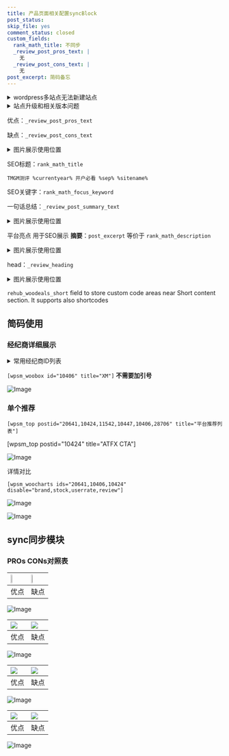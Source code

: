 ```yaml
---
title: 产品页面相关配置syncBlock
post_status: 
skip_file: yes
comment_status: closed
custom_fields:
  rank_math_title: 不同步
  _review_post_pros_text: |
    无
  _review_post_cons_text: |
    无
post_excerpt: 简码备忘
---
```

<details><summary>wordpress多站点无法新建站点</summary>

<li>和报错需要清理cookies一样的原因</li>
<li>wp-config.php里面<code>define( 'SUBDOMAIN_INSTALL', false );//子域名安装</code></li>
<li>新建子站点是用<code>define( 'SUBDOMAIN_INSTALL', true);//子域名安装</code> 完成以后，改成<code>false</code></li>
</details>

<details><summary>站点升级和相关版本问题</summary>

<p>wordpress：5.9.9
woocommerce：7.5.1
出现问题的地方：主题选项里面>><strong>Product layout >>compact style</strong></p>
<p>如何出现没有用过的字段 导致无法保存。先导出配置 然后进行修改，后面再次恢复即可。</p>
<p>出现部分字段无法显示时，需要返回默认布局后，对产品进行保存就好了。</p>
<p></p>
</details>

优点：`_review_post_pros_text`

缺点：`_review_post_cons_text`

<details><summary>图片展示使用位置</summary>

<img src="https://prod-files-secure.s3.us-west-2.amazonaws.com/39ed1227-6d7d-4570-be36-9ccd4a2c4241/f51d3d83-55d4-4bdf-9604-f37ec77ab556/Untitled.png?X-Amz-Algorithm=AWS4-HMAC-SHA256&X-Amz-Content-Sha256=UNSIGNED-PAYLOAD&X-Amz-Credential=ASIAZI2LB466XOM7H6CC%2F20250629%2Fus-west-2%2Fs3%2Faws4_request&X-Amz-Date=20250629T165519Z&X-Amz-Expires=3600&X-Amz-Security-Token=IQoJb3JpZ2luX2VjELH%2F%2F%2F%2F%2F%2F%2F%2F%2F%2FwEaCXVzLXdlc3QtMiJFMEMCH3uQfchwzmO%2FcwefqvAKeCvDRHPJAhYVhbPhSqt7ZBcCIEZAL41tOJIa7sS30AJQEWUTo29k045H%2ByJqRbpI4bjlKogECKr%2F%2F%2F%2F%2F%2F%2F%2F%2F%2FwEQABoMNjM3NDIzMTgzODA1IgzxRQmWGf2OvypL9doq3AOE%2BOP3DFZhNx4m7hzN5ALgoq22frU0prhlsaSlhM4k8mc647RKdEzx%2Br%2Bolp2LFJVQkYbd4SyV5SWxrXJYfd5zbvPTZ6CrrJTsw61%2FBggJN62Yp6RXvsewJFq0XdFWxupUAqZqpQlRw%2BIB84xZPiYjURI8lVy7PbLMH1D6eQePYKfDl8v%2FNdVGYS%2BOT%2Fs786wnDvBfjYRpWxcPi9D58lqg12tYVBO1sx6C9wI4AodMI6%2BDlNKo7ChqS3X8Jci1YWDJBQADheO66%2BHbsg6KKKnwDfili%2BMBPsza0qIURLyY4007%2FandhXEY8ik79C3c2EZL4pBvavLCt8EPpohauUPw80vrpYZ44ZozJ0Q%2BcjjvaBv4dxKB5mzstDQWDCA924y2qTQb0bNWikJqWQbG4pW0iB3QFcqbIeLA17jtuHNG%2Fc0cJTN3WfBLN2iq%2FFe1dZCiv36FPJRbhbnzXSVcOv1HEUYS%2FaPYYWyrSCxUAG7tYr6Oist7sT31SqaJYrIdYog0xsFrHNhHYAXlPeIRiupnUw5EiLBWHDBmJ83mmX%2B7cjBgmM9qKqgt%2FrCRZ%2FRcqyPRhsZM1%2F2vjx0UG1y6AjujJXYcd%2Bj1g3r0zY7QPh85%2Fz5SJ9hLXVhbEUre%2BTD73IXDBjqnAbd4wQhqJc9rVLd5prn9vnjHYoQIPtWOQCGfK6nbsGnnC6OvU9KtRYCnIs7fJ7m9BWDMr2B%2FsIFuYm1oOf764HQQRp4KEI8FjJUeaZMtbKZZ%2B2qd13zZSOr%2FBpJrB4BFgdMHbKEv7YOUJ3ZtZr6jfIUJmiBfEeJ43XLaIbnlALk9LKVt%2F37aQV6gI%2BFNWb8i9%2Bkmj4fpNTXmkLIhXF%2Bv%2FSRiN04PBL5q&X-Amz-Signature=365efb0f58a8917d7a29eb6087236dd8cb34ef491c4ccec881c70179e9ea60b8&X-Amz-SignedHeaders=host&x-amz-checksum-mode=ENABLED&x-id=GetObject" alt="Image">
</details>

SEO标题：`rank_math_title`

`TMGM测评 %currentyear% 开户必看 %sep% %sitename%`

SEO关键字：`rank_math_focus_keyword`

一句话总结：`_review_post_summary_text`

<details><summary>图片展示使用位置</summary>

<img src="https://prod-files-secure.s3.us-west-2.amazonaws.com/39ed1227-6d7d-4570-be36-9ccd4a2c4241/4b96a922-296c-4f4e-8630-d1c870cbce01/Untitled.png?X-Amz-Algorithm=AWS4-HMAC-SHA256&X-Amz-Content-Sha256=UNSIGNED-PAYLOAD&X-Amz-Credential=ASIAZI2LB4665Z33INKL%2F20250629%2Fus-west-2%2Fs3%2Faws4_request&X-Amz-Date=20250629T165519Z&X-Amz-Expires=3600&X-Amz-Security-Token=IQoJb3JpZ2luX2VjELH%2F%2F%2F%2F%2F%2F%2F%2F%2F%2FwEaCXVzLXdlc3QtMiJHMEUCIQC%2BmZaL0PXJGTsmfYyELW76rBL0Vy%2Fo8flqTt7OyDtfNAIgKDyhieb6h5C9feFijaJD4nUWINyXYMxJAnqRD9alPkgqiAQIqv%2F%2F%2F%2F%2F%2F%2F%2F%2F%2FARAAGgw2Mzc0MjMxODM4MDUiDNgGM%2Fsum9djba8vzCrcA0ADjGWrW9HGFdDWguhvKzy8Np3%2BSip4UKz8i9E3MTGRHDwb6d00ZORthgGoDZEY2B1aPfn6FC0dqSu%2FDmfO19KtMBtSnKZNidMNJudr5qT%2BaIHR%2BHdBLydE8WH2w4vOYLlrgCiN0uCiLQb9bBsmU1klxJjLzHFSVtChAXRKnOFQX%2F%2BHm5Y%2F%2BZcGwYs9eLcD5x696h9hsmsBQVCYGuaTxbNv8cpQAfN4Dg6fhpymQzlrp4sfONbTVnNPGdTLYYeM%2FHbmb3chLDWzn7rflZcWb0uN7kP7CNAGQEOdGtSu0hTg51W3k3bR5wRseSZvio%2FmadInZyqGwvXFq9pmbx%2F8NO7byGWB912cq4CgdbsfxqKN%2BBSzLwdu0KNzt1aX8AyrzSbGzf3qsky28awiJp2j9ryZyFmZ9fns%2FUmRbUSwbIxlSFJTKacykqSOuMrlMIpHx7QF9bp8qIJDP4T7LGSPJnwa3MgRyij%2FmbhdwQW3u%2BEfY9TFfDIf07ZC%2Fdh1SqOrDqP5pKM351%2F478ZjNvs6wkrEO2YAwk333iJPG5jCt6LC%2Fs8u1fRos50wPOlQrxA5Xw4JxqTVbYikvqcsATFnjFxx9l1alXDTHqolxmk66%2F5%2FO3B4Zg4u1KCBN%2FNqMLrchcMGOqUBdvOOhnsjDp%2F79SOrQx2vSHCd0UOwDzB82051oUKHY0kIiT%2FDcaItiSUeBdWVJk62YSJiffWcjw9xeWVWmO8%2FOo3gIGzwVCk8oGvzNw%2BDvFyLqNgL0rgsbocWBfPMgR6UDAMM%2FPxz7LsKnrWZtBcc6Mggs2JmDoHonByJ%2F9wKNtC%2BAwtIIvI1cTfLYNdHxHoTunfbcL7o%2FrTAwZE2djTw0fy0tvdu&X-Amz-Signature=c6b5b80189b8bb5bc97ab52d8efbd9ff8e9f6034c598c6434ae05563f182f983&X-Amz-SignedHeaders=host&x-amz-checksum-mode=ENABLED&x-id=GetObject" alt="Image">
</details>

平台亮点 用于SEO展示 **摘要**：`post_excerpt`  等价于 `rank_math_description`

<details><summary>图片展示使用位置</summary>

<img src="https://prod-files-secure.s3.us-west-2.amazonaws.com/39ed1227-6d7d-4570-be36-9ccd4a2c4241/1ee11f63-b60a-4dfe-a7a7-d58ff23b5d88/Untitled.png?X-Amz-Algorithm=AWS4-HMAC-SHA256&X-Amz-Content-Sha256=UNSIGNED-PAYLOAD&X-Amz-Credential=ASIAZI2LB466S45SHLNJ%2F20250629%2Fus-west-2%2Fs3%2Faws4_request&X-Amz-Date=20250629T165519Z&X-Amz-Expires=3600&X-Amz-Security-Token=IQoJb3JpZ2luX2VjELH%2F%2F%2F%2F%2F%2F%2F%2F%2F%2FwEaCXVzLXdlc3QtMiJHMEUCIQDTAdQd6KLMlh3OKqaShqh3ngKwo%2BGfuAb2nYifCoVCSgIgERcRa5zHWnSeX4o%2BJm%2FiWXwRIIUgmnZ7Qwz6ao8nZ7EqiAQIqv%2F%2F%2F%2F%2F%2F%2F%2F%2F%2FARAAGgw2Mzc0MjMxODM4MDUiDGJtVWQt8S%2F6A6h7%2BSrcA%2FHvpt%2BgT4aEpijGVnJpKx6yZ0xL4xa3aMksz0pIYM0va4hNoDRaMO%2Foj1FbqFsfKjEs0KmNupOjYJVSP%2BkTbPWz%2BNQQV9KBavmPkFGQZWr%2BTNNphxiAJHTq%2BiGsaFgTOgPHG5Km0edUWDfrSjt3YqWSlHxPoVjDtd%2BKIEpK1iw29DCOHt%2BSbhffyHTnLZfcEtA6aEyMeflCFa1yHLQCe%2BIV1kVSgLO7bjQeCtMceatP5IXhrRwl2nuSbuKk50ZI22XNCgD5Gbr4cpAIRWFPI2trpSoRhxCwuzzNEgnsr7Ai%2F%2Fm3pWTtSBju33pIpEsEllie%2FW8NXn091sgyaEWhyvBO7akhEiSCJVsX0CtjCt6eB6Jqm7tPWCkLWD%2B5riYC8xH8SNwMplkdrAY6JJgMt2U3yG9VQxXjaMfzgWrkDx0ZI5jJmPLejwvZdW5kQabrvRgYeQhbJZTII%2BdpgBVNCS5YTLV6oDv7hw3MdmG37fAb5upoMJ0rvCOzJJF8MPo3itFpOpcKslRe1I5w9bYcUPH78KJtwiKxvGCR7gN2AO9OhTLZus5jH5CMoNXRnk1wtzBFHfFiIVL65uj6eV6l%2F4vzSp15IAxay%2BEAIeuuI%2FeC49Q6PUuHc6fhSdW3MNXchcMGOqUBLXJWkpiyC8h1Q4w1aTSrM6M70PLObQPG823KejgTRwUgzdq3BhWS2Mj01s3n6ZFIUZbigg9P60Ah4IycbIVuEcSlPhEaRw%2Fj79elghjmnmkdw6qYDbVUKHbqjJSbumpOba6Oc%2Bbl%2FqPCn%2Fv0DIys6JvK%2FOVajYm%2B4DuOdAzP1UkfcHt4YYUVVIf2Foh5yAsToq%2Bkm334SxGxgapQ%2F3fPWhy%2BlLWG&X-Amz-Signature=bb8dc93f7ebe9f05f703b518369007c5e167c47af3a3b9ca57e1b6bf096e6048&X-Amz-SignedHeaders=host&x-amz-checksum-mode=ENABLED&x-id=GetObject" alt="Image">
<img src="https://prod-files-secure.s3.us-west-2.amazonaws.com/39ed1227-6d7d-4570-be36-9ccd4a2c4241/ad4118b5-78d8-4fbe-801e-3b29b5d99c01/Untitled.png?X-Amz-Algorithm=AWS4-HMAC-SHA256&X-Amz-Content-Sha256=UNSIGNED-PAYLOAD&X-Amz-Credential=ASIAZI2LB466S45SHLNJ%2F20250629%2Fus-west-2%2Fs3%2Faws4_request&X-Amz-Date=20250629T165519Z&X-Amz-Expires=3600&X-Amz-Security-Token=IQoJb3JpZ2luX2VjELH%2F%2F%2F%2F%2F%2F%2F%2F%2F%2FwEaCXVzLXdlc3QtMiJHMEUCIQDTAdQd6KLMlh3OKqaShqh3ngKwo%2BGfuAb2nYifCoVCSgIgERcRa5zHWnSeX4o%2BJm%2FiWXwRIIUgmnZ7Qwz6ao8nZ7EqiAQIqv%2F%2F%2F%2F%2F%2F%2F%2F%2F%2FARAAGgw2Mzc0MjMxODM4MDUiDGJtVWQt8S%2F6A6h7%2BSrcA%2FHvpt%2BgT4aEpijGVnJpKx6yZ0xL4xa3aMksz0pIYM0va4hNoDRaMO%2Foj1FbqFsfKjEs0KmNupOjYJVSP%2BkTbPWz%2BNQQV9KBavmPkFGQZWr%2BTNNphxiAJHTq%2BiGsaFgTOgPHG5Km0edUWDfrSjt3YqWSlHxPoVjDtd%2BKIEpK1iw29DCOHt%2BSbhffyHTnLZfcEtA6aEyMeflCFa1yHLQCe%2BIV1kVSgLO7bjQeCtMceatP5IXhrRwl2nuSbuKk50ZI22XNCgD5Gbr4cpAIRWFPI2trpSoRhxCwuzzNEgnsr7Ai%2F%2Fm3pWTtSBju33pIpEsEllie%2FW8NXn091sgyaEWhyvBO7akhEiSCJVsX0CtjCt6eB6Jqm7tPWCkLWD%2B5riYC8xH8SNwMplkdrAY6JJgMt2U3yG9VQxXjaMfzgWrkDx0ZI5jJmPLejwvZdW5kQabrvRgYeQhbJZTII%2BdpgBVNCS5YTLV6oDv7hw3MdmG37fAb5upoMJ0rvCOzJJF8MPo3itFpOpcKslRe1I5w9bYcUPH78KJtwiKxvGCR7gN2AO9OhTLZus5jH5CMoNXRnk1wtzBFHfFiIVL65uj6eV6l%2F4vzSp15IAxay%2BEAIeuuI%2FeC49Q6PUuHc6fhSdW3MNXchcMGOqUBLXJWkpiyC8h1Q4w1aTSrM6M70PLObQPG823KejgTRwUgzdq3BhWS2Mj01s3n6ZFIUZbigg9P60Ah4IycbIVuEcSlPhEaRw%2Fj79elghjmnmkdw6qYDbVUKHbqjJSbumpOba6Oc%2Bbl%2FqPCn%2Fv0DIys6JvK%2FOVajYm%2B4DuOdAzP1UkfcHt4YYUVVIf2Foh5yAsToq%2Bkm334SxGxgapQ%2F3fPWhy%2BlLWG&X-Amz-Signature=d2d678449405f335724472e76ddfddb0078955e12d18708d434f01082cd4ba3c&X-Amz-SignedHeaders=host&x-amz-checksum-mode=ENABLED&x-id=GetObject" alt="Image">
<img src="https://prod-files-secure.s3.us-west-2.amazonaws.com/39ed1227-6d7d-4570-be36-9ccd4a2c4241/a38cf7c9-a79c-4b64-9e94-13589fe0758b/Untitled.png?X-Amz-Algorithm=AWS4-HMAC-SHA256&X-Amz-Content-Sha256=UNSIGNED-PAYLOAD&X-Amz-Credential=ASIAZI2LB466S45SHLNJ%2F20250629%2Fus-west-2%2Fs3%2Faws4_request&X-Amz-Date=20250629T165519Z&X-Amz-Expires=3600&X-Amz-Security-Token=IQoJb3JpZ2luX2VjELH%2F%2F%2F%2F%2F%2F%2F%2F%2F%2FwEaCXVzLXdlc3QtMiJHMEUCIQDTAdQd6KLMlh3OKqaShqh3ngKwo%2BGfuAb2nYifCoVCSgIgERcRa5zHWnSeX4o%2BJm%2FiWXwRIIUgmnZ7Qwz6ao8nZ7EqiAQIqv%2F%2F%2F%2F%2F%2F%2F%2F%2F%2FARAAGgw2Mzc0MjMxODM4MDUiDGJtVWQt8S%2F6A6h7%2BSrcA%2FHvpt%2BgT4aEpijGVnJpKx6yZ0xL4xa3aMksz0pIYM0va4hNoDRaMO%2Foj1FbqFsfKjEs0KmNupOjYJVSP%2BkTbPWz%2BNQQV9KBavmPkFGQZWr%2BTNNphxiAJHTq%2BiGsaFgTOgPHG5Km0edUWDfrSjt3YqWSlHxPoVjDtd%2BKIEpK1iw29DCOHt%2BSbhffyHTnLZfcEtA6aEyMeflCFa1yHLQCe%2BIV1kVSgLO7bjQeCtMceatP5IXhrRwl2nuSbuKk50ZI22XNCgD5Gbr4cpAIRWFPI2trpSoRhxCwuzzNEgnsr7Ai%2F%2Fm3pWTtSBju33pIpEsEllie%2FW8NXn091sgyaEWhyvBO7akhEiSCJVsX0CtjCt6eB6Jqm7tPWCkLWD%2B5riYC8xH8SNwMplkdrAY6JJgMt2U3yG9VQxXjaMfzgWrkDx0ZI5jJmPLejwvZdW5kQabrvRgYeQhbJZTII%2BdpgBVNCS5YTLV6oDv7hw3MdmG37fAb5upoMJ0rvCOzJJF8MPo3itFpOpcKslRe1I5w9bYcUPH78KJtwiKxvGCR7gN2AO9OhTLZus5jH5CMoNXRnk1wtzBFHfFiIVL65uj6eV6l%2F4vzSp15IAxay%2BEAIeuuI%2FeC49Q6PUuHc6fhSdW3MNXchcMGOqUBLXJWkpiyC8h1Q4w1aTSrM6M70PLObQPG823KejgTRwUgzdq3BhWS2Mj01s3n6ZFIUZbigg9P60Ah4IycbIVuEcSlPhEaRw%2Fj79elghjmnmkdw6qYDbVUKHbqjJSbumpOba6Oc%2Bbl%2FqPCn%2Fv0DIys6JvK%2FOVajYm%2B4DuOdAzP1UkfcHt4YYUVVIf2Foh5yAsToq%2Bkm334SxGxgapQ%2F3fPWhy%2BlLWG&X-Amz-Signature=64e692464e8d1281784229927714d27ca17f690cde6e488749edd71d57de039b&X-Amz-SignedHeaders=host&x-amz-checksum-mode=ENABLED&x-id=GetObject" alt="Image">
<img src="https://prod-files-secure.s3.us-west-2.amazonaws.com/39ed1227-6d7d-4570-be36-9ccd4a2c4241/7da6fc1e-d2ac-42ae-8c75-cb5749aa18f6/Untitled.png?X-Amz-Algorithm=AWS4-HMAC-SHA256&X-Amz-Content-Sha256=UNSIGNED-PAYLOAD&X-Amz-Credential=ASIAZI2LB466S45SHLNJ%2F20250629%2Fus-west-2%2Fs3%2Faws4_request&X-Amz-Date=20250629T165519Z&X-Amz-Expires=3600&X-Amz-Security-Token=IQoJb3JpZ2luX2VjELH%2F%2F%2F%2F%2F%2F%2F%2F%2F%2FwEaCXVzLXdlc3QtMiJHMEUCIQDTAdQd6KLMlh3OKqaShqh3ngKwo%2BGfuAb2nYifCoVCSgIgERcRa5zHWnSeX4o%2BJm%2FiWXwRIIUgmnZ7Qwz6ao8nZ7EqiAQIqv%2F%2F%2F%2F%2F%2F%2F%2F%2F%2FARAAGgw2Mzc0MjMxODM4MDUiDGJtVWQt8S%2F6A6h7%2BSrcA%2FHvpt%2BgT4aEpijGVnJpKx6yZ0xL4xa3aMksz0pIYM0va4hNoDRaMO%2Foj1FbqFsfKjEs0KmNupOjYJVSP%2BkTbPWz%2BNQQV9KBavmPkFGQZWr%2BTNNphxiAJHTq%2BiGsaFgTOgPHG5Km0edUWDfrSjt3YqWSlHxPoVjDtd%2BKIEpK1iw29DCOHt%2BSbhffyHTnLZfcEtA6aEyMeflCFa1yHLQCe%2BIV1kVSgLO7bjQeCtMceatP5IXhrRwl2nuSbuKk50ZI22XNCgD5Gbr4cpAIRWFPI2trpSoRhxCwuzzNEgnsr7Ai%2F%2Fm3pWTtSBju33pIpEsEllie%2FW8NXn091sgyaEWhyvBO7akhEiSCJVsX0CtjCt6eB6Jqm7tPWCkLWD%2B5riYC8xH8SNwMplkdrAY6JJgMt2U3yG9VQxXjaMfzgWrkDx0ZI5jJmPLejwvZdW5kQabrvRgYeQhbJZTII%2BdpgBVNCS5YTLV6oDv7hw3MdmG37fAb5upoMJ0rvCOzJJF8MPo3itFpOpcKslRe1I5w9bYcUPH78KJtwiKxvGCR7gN2AO9OhTLZus5jH5CMoNXRnk1wtzBFHfFiIVL65uj6eV6l%2F4vzSp15IAxay%2BEAIeuuI%2FeC49Q6PUuHc6fhSdW3MNXchcMGOqUBLXJWkpiyC8h1Q4w1aTSrM6M70PLObQPG823KejgTRwUgzdq3BhWS2Mj01s3n6ZFIUZbigg9P60Ah4IycbIVuEcSlPhEaRw%2Fj79elghjmnmkdw6qYDbVUKHbqjJSbumpOba6Oc%2Bbl%2FqPCn%2Fv0DIys6JvK%2FOVajYm%2B4DuOdAzP1UkfcHt4YYUVVIf2Foh5yAsToq%2Bkm334SxGxgapQ%2F3fPWhy%2BlLWG&X-Amz-Signature=6fd0317ec9f913daf7703570e93b3d8f6ad71ceb2fd1bf6b1642aa4614da111f&X-Amz-SignedHeaders=host&x-amz-checksum-mode=ENABLED&x-id=GetObject" alt="Image">
<img src="https://prod-files-secure.s3.us-west-2.amazonaws.com/39ed1227-6d7d-4570-be36-9ccd4a2c4241/7e97f40a-eaee-47f5-b2f9-475f96808fa7/Untitled.png?X-Amz-Algorithm=AWS4-HMAC-SHA256&X-Amz-Content-Sha256=UNSIGNED-PAYLOAD&X-Amz-Credential=ASIAZI2LB466S45SHLNJ%2F20250629%2Fus-west-2%2Fs3%2Faws4_request&X-Amz-Date=20250629T165519Z&X-Amz-Expires=3600&X-Amz-Security-Token=IQoJb3JpZ2luX2VjELH%2F%2F%2F%2F%2F%2F%2F%2F%2F%2FwEaCXVzLXdlc3QtMiJHMEUCIQDTAdQd6KLMlh3OKqaShqh3ngKwo%2BGfuAb2nYifCoVCSgIgERcRa5zHWnSeX4o%2BJm%2FiWXwRIIUgmnZ7Qwz6ao8nZ7EqiAQIqv%2F%2F%2F%2F%2F%2F%2F%2F%2F%2FARAAGgw2Mzc0MjMxODM4MDUiDGJtVWQt8S%2F6A6h7%2BSrcA%2FHvpt%2BgT4aEpijGVnJpKx6yZ0xL4xa3aMksz0pIYM0va4hNoDRaMO%2Foj1FbqFsfKjEs0KmNupOjYJVSP%2BkTbPWz%2BNQQV9KBavmPkFGQZWr%2BTNNphxiAJHTq%2BiGsaFgTOgPHG5Km0edUWDfrSjt3YqWSlHxPoVjDtd%2BKIEpK1iw29DCOHt%2BSbhffyHTnLZfcEtA6aEyMeflCFa1yHLQCe%2BIV1kVSgLO7bjQeCtMceatP5IXhrRwl2nuSbuKk50ZI22XNCgD5Gbr4cpAIRWFPI2trpSoRhxCwuzzNEgnsr7Ai%2F%2Fm3pWTtSBju33pIpEsEllie%2FW8NXn091sgyaEWhyvBO7akhEiSCJVsX0CtjCt6eB6Jqm7tPWCkLWD%2B5riYC8xH8SNwMplkdrAY6JJgMt2U3yG9VQxXjaMfzgWrkDx0ZI5jJmPLejwvZdW5kQabrvRgYeQhbJZTII%2BdpgBVNCS5YTLV6oDv7hw3MdmG37fAb5upoMJ0rvCOzJJF8MPo3itFpOpcKslRe1I5w9bYcUPH78KJtwiKxvGCR7gN2AO9OhTLZus5jH5CMoNXRnk1wtzBFHfFiIVL65uj6eV6l%2F4vzSp15IAxay%2BEAIeuuI%2FeC49Q6PUuHc6fhSdW3MNXchcMGOqUBLXJWkpiyC8h1Q4w1aTSrM6M70PLObQPG823KejgTRwUgzdq3BhWS2Mj01s3n6ZFIUZbigg9P60Ah4IycbIVuEcSlPhEaRw%2Fj79elghjmnmkdw6qYDbVUKHbqjJSbumpOba6Oc%2Bbl%2FqPCn%2Fv0DIys6JvK%2FOVajYm%2B4DuOdAzP1UkfcHt4YYUVVIf2Foh5yAsToq%2Bkm334SxGxgapQ%2F3fPWhy%2BlLWG&X-Amz-Signature=c5225e1532bb435fd0949a3c16a81763fa91abd9cab873100dbdcbec08ae7460&X-Amz-SignedHeaders=host&x-amz-checksum-mode=ENABLED&x-id=GetObject" alt="Image">
</details>

head：`_review_heading`

<details><summary>图片展示使用位置</summary>

<img src="https://prod-files-secure.s3.us-west-2.amazonaws.com/39ed1227-6d7d-4570-be36-9ccd4a2c4241/3a4650ad-9887-415c-889a-edd51fa54f27/Untitled.png?X-Amz-Algorithm=AWS4-HMAC-SHA256&X-Amz-Content-Sha256=UNSIGNED-PAYLOAD&X-Amz-Credential=ASIAZI2LB466WLLSVQO2%2F20250629%2Fus-west-2%2Fs3%2Faws4_request&X-Amz-Date=20250629T165520Z&X-Amz-Expires=3600&X-Amz-Security-Token=IQoJb3JpZ2luX2VjELH%2F%2F%2F%2F%2F%2F%2F%2F%2F%2FwEaCXVzLXdlc3QtMiJHMEUCIFZ1Kg29RJeA15ayQydIY3LVQawpOivVYbyC%2BLmAhaZvAiEAtW7HBe97i%2FBEX3cf7x6eRG8%2BNvCXILHrglR8tBKd44UqiAQIqv%2F%2F%2F%2F%2F%2F%2F%2F%2F%2FARAAGgw2Mzc0MjMxODM4MDUiDC%2BEOUK43ew7qoGdwyrcA4HJqLqg8F5YtkJ0oxZ0VhcM%2BuZ3A8GjDYytrdjwCDqqe67tZtvf4VNaQHmvNx%2BfmrhL6L3ubQ9X5%2BLBe0QseCcnLBsZJEUDzHLJ3kev4d%2FIY46qFi%2FYtiGSK86711m8ZHc5WPPQ1yHI%2BuQxfwRPwH1MxbmHNjO7%2Ffx0rotdd3%2Bimw8sA0bC0CPjWB4rFCUHp3AxoSlDOBpehi4ge9fLOzrKIXGja71qRLVl2p0rZ%2FrajmSp4QXzPgnibemybafVpnbZKOOSKRn0t%2FirWkYdTUxvV%2B61cjxYKPj9umiNF7KKh%2Bjwx1oKZXIneXVXA2DB%2BdlLhQ8FFBQLAkDllKzro5VaOJ3LT24P6DR88IKsXvEjTqa8437phrEBoHYSnVZop0KTYdem2t36TbGb8Bu8XAHkcqDZbGmeJ7f%2BgVwAaVW7Ui0TlqzXPCe3DrrCRNAVIAgY3%2BpUNHHhRwQ%2FDSDCmItZewU%2FH1%2FfesZUaanIt1RSpgdBSry%2F6E8xUWYny9bVsxRXMOBDQTdIZ8rxzX7Re%2FfjN%2Bzx02CRJkJ0ZeTS6txIrUfR6SE9dnAx%2FRKz8X4zquVES2Innq1bUhhZjN6A0KCnHGHPwOgv83Hhx%2FbjLczd%2B20Vmky%2FpdfAFv3qMNfchcMGOqUBIwNNVHrqENZnaHaI3RkpIULiRtCz0KxZySHF4o9fAmDerQisVO6%2Fp%2BzuY5%2FXivJk4MJy2JaBItON8UxdOnFnFm75KNh9IZLiHLUCQFsuzXdj23SqBikaZmiFr5xqSkQz9AWzTcsu3AjdzGCWSeJd4vG8k%2Fb64F06AvR4pD66sxJ44l458QlfSnlvn%2FHrNe8%2BD5nRgSkXfn%2BFp1fbyAZa7jda8a55&X-Amz-Signature=96d54f634393dc0db816996ad3dea1fb42269c2b9438c4f8866ff2a4a8caeb13&X-Amz-SignedHeaders=host&x-amz-checksum-mode=ENABLED&x-id=GetObject" alt="Image">
</details>

`rehub_woodeals_short`	field to store custom code areas near Short content section. It supports also shortcodes



## 简码使用

### 经纪商详细展示

<details><summary>常用经纪商ID列表</summary>

<pre><code class="php">嘉盛 ===> 20641  [wpsm_woobox id="20641" title="嘉盛"]
易信easymarkets ===> 11542  [wpsm_woobox id="11542" title="易信easymarkets"]
ATFX外汇 ===> 10424  [wpsm_woobox id="10424" title="ATFX"]
XM ===> 10406  [wpsm_woobox id="10406" title="XM"]
TMGM ===> 29622  [wpsm_woobox id="29622" title="TMGM"]
HYCM ===> 10447  [wpsm_woobox id="10447" title="HYCM"]
fpmarkets澳福外汇 ===> 20639  [wpsm_woobox id="20639" title="fpmarkets澳福外汇"]</code></pre>
</details>

`[wpsm_woobox id="10406" title="XM"]` **不需要加引号**

![Image](https://prod-files-secure.s3.us-west-2.amazonaws.com/39ed1227-6d7d-4570-be36-9ccd4a2c4241/4f898f9d-0fa7-4e43-acd3-ac6bc7be575a/Untitled.png?X-Amz-Algorithm=AWS4-HMAC-SHA256&X-Amz-Content-Sha256=UNSIGNED-PAYLOAD&X-Amz-Credential=ASIAZI2LB466QUM2HO6L%2F20250629%2Fus-west-2%2Fs3%2Faws4_request&X-Amz-Date=20250629T165517Z&X-Amz-Expires=3600&X-Amz-Security-Token=IQoJb3JpZ2luX2VjELH%2F%2F%2F%2F%2F%2F%2F%2F%2F%2FwEaCXVzLXdlc3QtMiJHMEUCIEx1nyocLDhEZcHTr04XdRuYKJusDe%2FxG4mRhkCcFgXxAiEA8NYHp5nzxLiwjxVkppcQuBsBc0D8M1%2BM%2BHRRc9Kk6A8qiAQIqv%2F%2F%2F%2F%2F%2F%2F%2F%2F%2FARAAGgw2Mzc0MjMxODM4MDUiDInaBpmV%2FxgtIx4BryrcA1k1fI8HPu13hAtSEsDdAh2V5E5YYTWFiLO5p3aFEt%2FrtUprcUGvTQR%2FgE9vtnzhu5PWxcIoYQQ0%2F%2BsC2hA3sIZaL94EcQVuzs3WGH5XDc%2F49U4WAcjA9z9JQszmYveF8Dz9l3FGS7nOaD83iFvvMOD%2BnVORbpLu7yV7vsGT3nVJQ9eLOMNZ2Cv%2FRlR9%2FhWMiauy%2FLkezSe%2BrpYdB7AH5BFn8QYJXJgKIHLnHHeKbknHp%2BW5XlK8jpvTCFMH8v36PC6CTYEUJeXI9%2FMk4SC7ganE4oKdC%2B6WaSD3UOckmPJAa8M%2BdZaGiqdCh3BaMHH1o2zOPppSZHpNDEkzqpvy6JZZQLVE%2Foz9XhQmWH7ZyfXN3Vj44qdg%2Fb%2Fr9ty7MJ7%2BsGUQsdr%2FSyhqCd0eNIpoKSp5kRl%2FQsB5EXSzbRvnByLg%2BkuZDG5VN%2FMTkBrwGHaSw6hRpmVvo680yaQa08gDft3KtVc75ostprSgTXwW55bkJb%2FQh4e6wMMazpskzXnbSrhUH6wB9ZZLXICxnuaOlWcFRhkx1ndjDQue9OPBEJ68%2BXgia6twjmb9haEVewLrgwxDaI2qJZNgNHz7wxf1pbI2C7oKc90iDggWLOX3Er4w8PEBm3Npvv7LfLxWMLrchcMGOqUBzily4faKIEKsmmYh1IBw0r2YX1JpD%2BRl59rcRkV3lB%2B%2FqfrrER03jYQKOJXnuyK%2BV5oT1yPL5jwGYpeAsL%2Fx7FNtnbEoxm9lwRYguDN1g4In6NkuB4VLtYVdGuLHvjoauDAngYrhN1hTIVd%2BfzSpZkUk%2BHDBeb%2BB53ALwjyD%2F%2BKqUPkyeagI3q4fiLp3Fu6n%2FRO3fiwINeUkAyIadHtj5JAK73LV&X-Amz-Signature=c4a0b5edf7864277fbb24cf51ad736b290f8e66f53813514bf7dd41eb24c9b7e&X-Amz-SignedHeaders=host&x-amz-checksum-mode=ENABLED&x-id=GetObject)

### 单个推荐
`[wpsm_top postid="20641,10424,11542,10447,10406,28706" title="平台推荐列表"]`

[wpsm_top postid="10424" title="ATFX CTA"]

![Image](https://prod-files-secure.s3.us-west-2.amazonaws.com/39ed1227-6d7d-4570-be36-9ccd4a2c4241/5ac620dc-51a8-48b6-b55d-91f47299193c/Untitled.png?X-Amz-Algorithm=AWS4-HMAC-SHA256&X-Amz-Content-Sha256=UNSIGNED-PAYLOAD&X-Amz-Credential=ASIAZI2LB466QUM2HO6L%2F20250629%2Fus-west-2%2Fs3%2Faws4_request&X-Amz-Date=20250629T165517Z&X-Amz-Expires=3600&X-Amz-Security-Token=IQoJb3JpZ2luX2VjELH%2F%2F%2F%2F%2F%2F%2F%2F%2F%2FwEaCXVzLXdlc3QtMiJHMEUCIEx1nyocLDhEZcHTr04XdRuYKJusDe%2FxG4mRhkCcFgXxAiEA8NYHp5nzxLiwjxVkppcQuBsBc0D8M1%2BM%2BHRRc9Kk6A8qiAQIqv%2F%2F%2F%2F%2F%2F%2F%2F%2F%2FARAAGgw2Mzc0MjMxODM4MDUiDInaBpmV%2FxgtIx4BryrcA1k1fI8HPu13hAtSEsDdAh2V5E5YYTWFiLO5p3aFEt%2FrtUprcUGvTQR%2FgE9vtnzhu5PWxcIoYQQ0%2F%2BsC2hA3sIZaL94EcQVuzs3WGH5XDc%2F49U4WAcjA9z9JQszmYveF8Dz9l3FGS7nOaD83iFvvMOD%2BnVORbpLu7yV7vsGT3nVJQ9eLOMNZ2Cv%2FRlR9%2FhWMiauy%2FLkezSe%2BrpYdB7AH5BFn8QYJXJgKIHLnHHeKbknHp%2BW5XlK8jpvTCFMH8v36PC6CTYEUJeXI9%2FMk4SC7ganE4oKdC%2B6WaSD3UOckmPJAa8M%2BdZaGiqdCh3BaMHH1o2zOPppSZHpNDEkzqpvy6JZZQLVE%2Foz9XhQmWH7ZyfXN3Vj44qdg%2Fb%2Fr9ty7MJ7%2BsGUQsdr%2FSyhqCd0eNIpoKSp5kRl%2FQsB5EXSzbRvnByLg%2BkuZDG5VN%2FMTkBrwGHaSw6hRpmVvo680yaQa08gDft3KtVc75ostprSgTXwW55bkJb%2FQh4e6wMMazpskzXnbSrhUH6wB9ZZLXICxnuaOlWcFRhkx1ndjDQue9OPBEJ68%2BXgia6twjmb9haEVewLrgwxDaI2qJZNgNHz7wxf1pbI2C7oKc90iDggWLOX3Er4w8PEBm3Npvv7LfLxWMLrchcMGOqUBzily4faKIEKsmmYh1IBw0r2YX1JpD%2BRl59rcRkV3lB%2B%2FqfrrER03jYQKOJXnuyK%2BV5oT1yPL5jwGYpeAsL%2Fx7FNtnbEoxm9lwRYguDN1g4In6NkuB4VLtYVdGuLHvjoauDAngYrhN1hTIVd%2BfzSpZkUk%2BHDBeb%2BB53ALwjyD%2F%2BKqUPkyeagI3q4fiLp3Fu6n%2FRO3fiwINeUkAyIadHtj5JAK73LV&X-Amz-Signature=5e2587e5019fc05ae5bc76ef3008df3ed952610856b1234811c458d2056ad4c1&X-Amz-SignedHeaders=host&x-amz-checksum-mode=ENABLED&x-id=GetObject)

详情对比

`[wpsm_woocharts ids="20641,10406,10424" disable="brand,stock,userrate,review"]`

![Image](https://prod-files-secure.s3.us-west-2.amazonaws.com/39ed1227-6d7d-4570-be36-9ccd4a2c4241/bf3ba45f-b9f3-4295-8aef-b4a495fd25f4/Untitled.png?X-Amz-Algorithm=AWS4-HMAC-SHA256&X-Amz-Content-Sha256=UNSIGNED-PAYLOAD&X-Amz-Credential=ASIAZI2LB466QUM2HO6L%2F20250629%2Fus-west-2%2Fs3%2Faws4_request&X-Amz-Date=20250629T165517Z&X-Amz-Expires=3600&X-Amz-Security-Token=IQoJb3JpZ2luX2VjELH%2F%2F%2F%2F%2F%2F%2F%2F%2F%2FwEaCXVzLXdlc3QtMiJHMEUCIEx1nyocLDhEZcHTr04XdRuYKJusDe%2FxG4mRhkCcFgXxAiEA8NYHp5nzxLiwjxVkppcQuBsBc0D8M1%2BM%2BHRRc9Kk6A8qiAQIqv%2F%2F%2F%2F%2F%2F%2F%2F%2F%2FARAAGgw2Mzc0MjMxODM4MDUiDInaBpmV%2FxgtIx4BryrcA1k1fI8HPu13hAtSEsDdAh2V5E5YYTWFiLO5p3aFEt%2FrtUprcUGvTQR%2FgE9vtnzhu5PWxcIoYQQ0%2F%2BsC2hA3sIZaL94EcQVuzs3WGH5XDc%2F49U4WAcjA9z9JQszmYveF8Dz9l3FGS7nOaD83iFvvMOD%2BnVORbpLu7yV7vsGT3nVJQ9eLOMNZ2Cv%2FRlR9%2FhWMiauy%2FLkezSe%2BrpYdB7AH5BFn8QYJXJgKIHLnHHeKbknHp%2BW5XlK8jpvTCFMH8v36PC6CTYEUJeXI9%2FMk4SC7ganE4oKdC%2B6WaSD3UOckmPJAa8M%2BdZaGiqdCh3BaMHH1o2zOPppSZHpNDEkzqpvy6JZZQLVE%2Foz9XhQmWH7ZyfXN3Vj44qdg%2Fb%2Fr9ty7MJ7%2BsGUQsdr%2FSyhqCd0eNIpoKSp5kRl%2FQsB5EXSzbRvnByLg%2BkuZDG5VN%2FMTkBrwGHaSw6hRpmVvo680yaQa08gDft3KtVc75ostprSgTXwW55bkJb%2FQh4e6wMMazpskzXnbSrhUH6wB9ZZLXICxnuaOlWcFRhkx1ndjDQue9OPBEJ68%2BXgia6twjmb9haEVewLrgwxDaI2qJZNgNHz7wxf1pbI2C7oKc90iDggWLOX3Er4w8PEBm3Npvv7LfLxWMLrchcMGOqUBzily4faKIEKsmmYh1IBw0r2YX1JpD%2BRl59rcRkV3lB%2B%2FqfrrER03jYQKOJXnuyK%2BV5oT1yPL5jwGYpeAsL%2Fx7FNtnbEoxm9lwRYguDN1g4In6NkuB4VLtYVdGuLHvjoauDAngYrhN1hTIVd%2BfzSpZkUk%2BHDBeb%2BB53ALwjyD%2F%2BKqUPkyeagI3q4fiLp3Fu6n%2FRO3fiwINeUkAyIadHtj5JAK73LV&X-Amz-Signature=000703d312c3097ea69e8ba0be4bda81b08cb5ea1471daf5599d4fd2a212920b&X-Amz-SignedHeaders=host&x-amz-checksum-mode=ENABLED&x-id=GetObject)

![Image](https://prod-files-secure.s3.us-west-2.amazonaws.com/39ed1227-6d7d-4570-be36-9ccd4a2c4241/30bc56ef-f383-4b48-9768-2ebc9e436ec0/Untitled.png?X-Amz-Algorithm=AWS4-HMAC-SHA256&X-Amz-Content-Sha256=UNSIGNED-PAYLOAD&X-Amz-Credential=ASIAZI2LB466QUM2HO6L%2F20250629%2Fus-west-2%2Fs3%2Faws4_request&X-Amz-Date=20250629T165517Z&X-Amz-Expires=3600&X-Amz-Security-Token=IQoJb3JpZ2luX2VjELH%2F%2F%2F%2F%2F%2F%2F%2F%2F%2FwEaCXVzLXdlc3QtMiJHMEUCIEx1nyocLDhEZcHTr04XdRuYKJusDe%2FxG4mRhkCcFgXxAiEA8NYHp5nzxLiwjxVkppcQuBsBc0D8M1%2BM%2BHRRc9Kk6A8qiAQIqv%2F%2F%2F%2F%2F%2F%2F%2F%2F%2FARAAGgw2Mzc0MjMxODM4MDUiDInaBpmV%2FxgtIx4BryrcA1k1fI8HPu13hAtSEsDdAh2V5E5YYTWFiLO5p3aFEt%2FrtUprcUGvTQR%2FgE9vtnzhu5PWxcIoYQQ0%2F%2BsC2hA3sIZaL94EcQVuzs3WGH5XDc%2F49U4WAcjA9z9JQszmYveF8Dz9l3FGS7nOaD83iFvvMOD%2BnVORbpLu7yV7vsGT3nVJQ9eLOMNZ2Cv%2FRlR9%2FhWMiauy%2FLkezSe%2BrpYdB7AH5BFn8QYJXJgKIHLnHHeKbknHp%2BW5XlK8jpvTCFMH8v36PC6CTYEUJeXI9%2FMk4SC7ganE4oKdC%2B6WaSD3UOckmPJAa8M%2BdZaGiqdCh3BaMHH1o2zOPppSZHpNDEkzqpvy6JZZQLVE%2Foz9XhQmWH7ZyfXN3Vj44qdg%2Fb%2Fr9ty7MJ7%2BsGUQsdr%2FSyhqCd0eNIpoKSp5kRl%2FQsB5EXSzbRvnByLg%2BkuZDG5VN%2FMTkBrwGHaSw6hRpmVvo680yaQa08gDft3KtVc75ostprSgTXwW55bkJb%2FQh4e6wMMazpskzXnbSrhUH6wB9ZZLXICxnuaOlWcFRhkx1ndjDQue9OPBEJ68%2BXgia6twjmb9haEVewLrgwxDaI2qJZNgNHz7wxf1pbI2C7oKc90iDggWLOX3Er4w8PEBm3Npvv7LfLxWMLrchcMGOqUBzily4faKIEKsmmYh1IBw0r2YX1JpD%2BRl59rcRkV3lB%2B%2FqfrrER03jYQKOJXnuyK%2BV5oT1yPL5jwGYpeAsL%2Fx7FNtnbEoxm9lwRYguDN1g4In6NkuB4VLtYVdGuLHvjoauDAngYrhN1hTIVd%2BfzSpZkUk%2BHDBeb%2BB53ALwjyD%2F%2BKqUPkyeagI3q4fiLp3Fu6n%2FRO3fiwINeUkAyIadHtj5JAK73LV&X-Amz-Signature=b60d1aeb7b2d5674af50f510e76e1e4751b744b9f015b245fa5ab21aea3bceb9&X-Amz-SignedHeaders=host&x-amz-checksum-mode=ENABLED&x-id=GetObject)

## sync同步模块

### PROs CONs对照表

| <img src="https://cdn.ifttt.fun/gh/jarlin8/OSS@main/icons/customize/pros.svg" height="auto" width="37.3%"> | <img src="https://cdn.ifttt.fun/gh/jarlin8/OSS@main/icons/customize/cons.svg" height="auto" width="28.8%"> |
| :--- | :--- |
| 优点 | 缺点 |

![Image](https://prod-files-secure.s3.us-west-2.amazonaws.com/39ed1227-6d7d-4570-be36-9ccd4a2c4241/8742b755-dfb5-4004-9a5f-d6e561664bd8/Untitled.png?X-Amz-Algorithm=AWS4-HMAC-SHA256&X-Amz-Content-Sha256=UNSIGNED-PAYLOAD&X-Amz-Credential=ASIAZI2LB466QUM2HO6L%2F20250629%2Fus-west-2%2Fs3%2Faws4_request&X-Amz-Date=20250629T165517Z&X-Amz-Expires=3600&X-Amz-Security-Token=IQoJb3JpZ2luX2VjELH%2F%2F%2F%2F%2F%2F%2F%2F%2F%2FwEaCXVzLXdlc3QtMiJHMEUCIEx1nyocLDhEZcHTr04XdRuYKJusDe%2FxG4mRhkCcFgXxAiEA8NYHp5nzxLiwjxVkppcQuBsBc0D8M1%2BM%2BHRRc9Kk6A8qiAQIqv%2F%2F%2F%2F%2F%2F%2F%2F%2F%2FARAAGgw2Mzc0MjMxODM4MDUiDInaBpmV%2FxgtIx4BryrcA1k1fI8HPu13hAtSEsDdAh2V5E5YYTWFiLO5p3aFEt%2FrtUprcUGvTQR%2FgE9vtnzhu5PWxcIoYQQ0%2F%2BsC2hA3sIZaL94EcQVuzs3WGH5XDc%2F49U4WAcjA9z9JQszmYveF8Dz9l3FGS7nOaD83iFvvMOD%2BnVORbpLu7yV7vsGT3nVJQ9eLOMNZ2Cv%2FRlR9%2FhWMiauy%2FLkezSe%2BrpYdB7AH5BFn8QYJXJgKIHLnHHeKbknHp%2BW5XlK8jpvTCFMH8v36PC6CTYEUJeXI9%2FMk4SC7ganE4oKdC%2B6WaSD3UOckmPJAa8M%2BdZaGiqdCh3BaMHH1o2zOPppSZHpNDEkzqpvy6JZZQLVE%2Foz9XhQmWH7ZyfXN3Vj44qdg%2Fb%2Fr9ty7MJ7%2BsGUQsdr%2FSyhqCd0eNIpoKSp5kRl%2FQsB5EXSzbRvnByLg%2BkuZDG5VN%2FMTkBrwGHaSw6hRpmVvo680yaQa08gDft3KtVc75ostprSgTXwW55bkJb%2FQh4e6wMMazpskzXnbSrhUH6wB9ZZLXICxnuaOlWcFRhkx1ndjDQue9OPBEJ68%2BXgia6twjmb9haEVewLrgwxDaI2qJZNgNHz7wxf1pbI2C7oKc90iDggWLOX3Er4w8PEBm3Npvv7LfLxWMLrchcMGOqUBzily4faKIEKsmmYh1IBw0r2YX1JpD%2BRl59rcRkV3lB%2B%2FqfrrER03jYQKOJXnuyK%2BV5oT1yPL5jwGYpeAsL%2Fx7FNtnbEoxm9lwRYguDN1g4In6NkuB4VLtYVdGuLHvjoauDAngYrhN1hTIVd%2BfzSpZkUk%2BHDBeb%2BB53ALwjyD%2F%2BKqUPkyeagI3q4fiLp3Fu6n%2FRO3fiwINeUkAyIadHtj5JAK73LV&X-Amz-Signature=8038fa72f51ed6e4bf1ba45aca576ce48bd0c78613603fc767f8be74f22edcd1&X-Amz-SignedHeaders=host&x-amz-checksum-mode=ENABLED&x-id=GetObject)

| <img src="https://cdn.ifttt.fun/gh/jarlin8/OSS@main/icons/customize/pros1.svg" height="auto"> | <img src="https://cdn.ifttt.fun/gh/jarlin8/OSS@main/icons/customize/cons1.svg" height="auto"> |
| :--- | :--- |
| 优点 | 缺点 |

![Image](https://prod-files-secure.s3.us-west-2.amazonaws.com/39ed1227-6d7d-4570-be36-9ccd4a2c4241/806358f8-c9c4-4e17-bb35-c6c76a5397a5/Untitled.png?X-Amz-Algorithm=AWS4-HMAC-SHA256&X-Amz-Content-Sha256=UNSIGNED-PAYLOAD&X-Amz-Credential=ASIAZI2LB466QUM2HO6L%2F20250629%2Fus-west-2%2Fs3%2Faws4_request&X-Amz-Date=20250629T165517Z&X-Amz-Expires=3600&X-Amz-Security-Token=IQoJb3JpZ2luX2VjELH%2F%2F%2F%2F%2F%2F%2F%2F%2F%2FwEaCXVzLXdlc3QtMiJHMEUCIEx1nyocLDhEZcHTr04XdRuYKJusDe%2FxG4mRhkCcFgXxAiEA8NYHp5nzxLiwjxVkppcQuBsBc0D8M1%2BM%2BHRRc9Kk6A8qiAQIqv%2F%2F%2F%2F%2F%2F%2F%2F%2F%2FARAAGgw2Mzc0MjMxODM4MDUiDInaBpmV%2FxgtIx4BryrcA1k1fI8HPu13hAtSEsDdAh2V5E5YYTWFiLO5p3aFEt%2FrtUprcUGvTQR%2FgE9vtnzhu5PWxcIoYQQ0%2F%2BsC2hA3sIZaL94EcQVuzs3WGH5XDc%2F49U4WAcjA9z9JQszmYveF8Dz9l3FGS7nOaD83iFvvMOD%2BnVORbpLu7yV7vsGT3nVJQ9eLOMNZ2Cv%2FRlR9%2FhWMiauy%2FLkezSe%2BrpYdB7AH5BFn8QYJXJgKIHLnHHeKbknHp%2BW5XlK8jpvTCFMH8v36PC6CTYEUJeXI9%2FMk4SC7ganE4oKdC%2B6WaSD3UOckmPJAa8M%2BdZaGiqdCh3BaMHH1o2zOPppSZHpNDEkzqpvy6JZZQLVE%2Foz9XhQmWH7ZyfXN3Vj44qdg%2Fb%2Fr9ty7MJ7%2BsGUQsdr%2FSyhqCd0eNIpoKSp5kRl%2FQsB5EXSzbRvnByLg%2BkuZDG5VN%2FMTkBrwGHaSw6hRpmVvo680yaQa08gDft3KtVc75ostprSgTXwW55bkJb%2FQh4e6wMMazpskzXnbSrhUH6wB9ZZLXICxnuaOlWcFRhkx1ndjDQue9OPBEJ68%2BXgia6twjmb9haEVewLrgwxDaI2qJZNgNHz7wxf1pbI2C7oKc90iDggWLOX3Er4w8PEBm3Npvv7LfLxWMLrchcMGOqUBzily4faKIEKsmmYh1IBw0r2YX1JpD%2BRl59rcRkV3lB%2B%2FqfrrER03jYQKOJXnuyK%2BV5oT1yPL5jwGYpeAsL%2Fx7FNtnbEoxm9lwRYguDN1g4In6NkuB4VLtYVdGuLHvjoauDAngYrhN1hTIVd%2BfzSpZkUk%2BHDBeb%2BB53ALwjyD%2F%2BKqUPkyeagI3q4fiLp3Fu6n%2FRO3fiwINeUkAyIadHtj5JAK73LV&X-Amz-Signature=3aa3f7c594ef6bf9a2f1b943675eae7716df3f360184d1167ff5a3a1869c27a8&X-Amz-SignedHeaders=host&x-amz-checksum-mode=ENABLED&x-id=GetObject)

| <img src="https://cdn.ifttt.fun/gh/jarlin8/OSS@main/icons/customize/pros2.svg" height="auto"> | <img src="https://cdn.ifttt.fun/gh/jarlin8/OSS@main/icons/customize/cons2.svg" height="auto"> |
| :--- | :--- |
| 优点 | 缺点 |

![Image](https://prod-files-secure.s3.us-west-2.amazonaws.com/39ed1227-6d7d-4570-be36-9ccd4a2c4241/a9245ec9-70dd-4005-b534-0d54315fc5f3/Untitled.png?X-Amz-Algorithm=AWS4-HMAC-SHA256&X-Amz-Content-Sha256=UNSIGNED-PAYLOAD&X-Amz-Credential=ASIAZI2LB466QUM2HO6L%2F20250629%2Fus-west-2%2Fs3%2Faws4_request&X-Amz-Date=20250629T165517Z&X-Amz-Expires=3600&X-Amz-Security-Token=IQoJb3JpZ2luX2VjELH%2F%2F%2F%2F%2F%2F%2F%2F%2F%2FwEaCXVzLXdlc3QtMiJHMEUCIEx1nyocLDhEZcHTr04XdRuYKJusDe%2FxG4mRhkCcFgXxAiEA8NYHp5nzxLiwjxVkppcQuBsBc0D8M1%2BM%2BHRRc9Kk6A8qiAQIqv%2F%2F%2F%2F%2F%2F%2F%2F%2F%2FARAAGgw2Mzc0MjMxODM4MDUiDInaBpmV%2FxgtIx4BryrcA1k1fI8HPu13hAtSEsDdAh2V5E5YYTWFiLO5p3aFEt%2FrtUprcUGvTQR%2FgE9vtnzhu5PWxcIoYQQ0%2F%2BsC2hA3sIZaL94EcQVuzs3WGH5XDc%2F49U4WAcjA9z9JQszmYveF8Dz9l3FGS7nOaD83iFvvMOD%2BnVORbpLu7yV7vsGT3nVJQ9eLOMNZ2Cv%2FRlR9%2FhWMiauy%2FLkezSe%2BrpYdB7AH5BFn8QYJXJgKIHLnHHeKbknHp%2BW5XlK8jpvTCFMH8v36PC6CTYEUJeXI9%2FMk4SC7ganE4oKdC%2B6WaSD3UOckmPJAa8M%2BdZaGiqdCh3BaMHH1o2zOPppSZHpNDEkzqpvy6JZZQLVE%2Foz9XhQmWH7ZyfXN3Vj44qdg%2Fb%2Fr9ty7MJ7%2BsGUQsdr%2FSyhqCd0eNIpoKSp5kRl%2FQsB5EXSzbRvnByLg%2BkuZDG5VN%2FMTkBrwGHaSw6hRpmVvo680yaQa08gDft3KtVc75ostprSgTXwW55bkJb%2FQh4e6wMMazpskzXnbSrhUH6wB9ZZLXICxnuaOlWcFRhkx1ndjDQue9OPBEJ68%2BXgia6twjmb9haEVewLrgwxDaI2qJZNgNHz7wxf1pbI2C7oKc90iDggWLOX3Er4w8PEBm3Npvv7LfLxWMLrchcMGOqUBzily4faKIEKsmmYh1IBw0r2YX1JpD%2BRl59rcRkV3lB%2B%2FqfrrER03jYQKOJXnuyK%2BV5oT1yPL5jwGYpeAsL%2Fx7FNtnbEoxm9lwRYguDN1g4In6NkuB4VLtYVdGuLHvjoauDAngYrhN1hTIVd%2BfzSpZkUk%2BHDBeb%2BB53ALwjyD%2F%2BKqUPkyeagI3q4fiLp3Fu6n%2FRO3fiwINeUkAyIadHtj5JAK73LV&X-Amz-Signature=446bae37efa3ce74a685145d9540e989c7159e27d05bcefe15ca39a13b90e8c1&X-Amz-SignedHeaders=host&x-amz-checksum-mode=ENABLED&x-id=GetObject)

| <img src="https://cdn.ifttt.fun/gh/jarlin8/OSS@main/icons/customize/pros3.svg" height="auto"> | <img src="https://cdn.ifttt.fun/gh/jarlin8/OSS@main/icons/customize/cons3.svg" height="auto"> |
| :--- | :--- |
| 优点 | 缺点 |

![Image](https://prod-files-secure.s3.us-west-2.amazonaws.com/39ed1227-6d7d-4570-be36-9ccd4a2c4241/e1e580a2-2e5c-4780-9ff4-19c318fc2284/Untitled.png?X-Amz-Algorithm=AWS4-HMAC-SHA256&X-Amz-Content-Sha256=UNSIGNED-PAYLOAD&X-Amz-Credential=ASIAZI2LB466QUM2HO6L%2F20250629%2Fus-west-2%2Fs3%2Faws4_request&X-Amz-Date=20250629T165517Z&X-Amz-Expires=3600&X-Amz-Security-Token=IQoJb3JpZ2luX2VjELH%2F%2F%2F%2F%2F%2F%2F%2F%2F%2FwEaCXVzLXdlc3QtMiJHMEUCIEx1nyocLDhEZcHTr04XdRuYKJusDe%2FxG4mRhkCcFgXxAiEA8NYHp5nzxLiwjxVkppcQuBsBc0D8M1%2BM%2BHRRc9Kk6A8qiAQIqv%2F%2F%2F%2F%2F%2F%2F%2F%2F%2FARAAGgw2Mzc0MjMxODM4MDUiDInaBpmV%2FxgtIx4BryrcA1k1fI8HPu13hAtSEsDdAh2V5E5YYTWFiLO5p3aFEt%2FrtUprcUGvTQR%2FgE9vtnzhu5PWxcIoYQQ0%2F%2BsC2hA3sIZaL94EcQVuzs3WGH5XDc%2F49U4WAcjA9z9JQszmYveF8Dz9l3FGS7nOaD83iFvvMOD%2BnVORbpLu7yV7vsGT3nVJQ9eLOMNZ2Cv%2FRlR9%2FhWMiauy%2FLkezSe%2BrpYdB7AH5BFn8QYJXJgKIHLnHHeKbknHp%2BW5XlK8jpvTCFMH8v36PC6CTYEUJeXI9%2FMk4SC7ganE4oKdC%2B6WaSD3UOckmPJAa8M%2BdZaGiqdCh3BaMHH1o2zOPppSZHpNDEkzqpvy6JZZQLVE%2Foz9XhQmWH7ZyfXN3Vj44qdg%2Fb%2Fr9ty7MJ7%2BsGUQsdr%2FSyhqCd0eNIpoKSp5kRl%2FQsB5EXSzbRvnByLg%2BkuZDG5VN%2FMTkBrwGHaSw6hRpmVvo680yaQa08gDft3KtVc75ostprSgTXwW55bkJb%2FQh4e6wMMazpskzXnbSrhUH6wB9ZZLXICxnuaOlWcFRhkx1ndjDQue9OPBEJ68%2BXgia6twjmb9haEVewLrgwxDaI2qJZNgNHz7wxf1pbI2C7oKc90iDggWLOX3Er4w8PEBm3Npvv7LfLxWMLrchcMGOqUBzily4faKIEKsmmYh1IBw0r2YX1JpD%2BRl59rcRkV3lB%2B%2FqfrrER03jYQKOJXnuyK%2BV5oT1yPL5jwGYpeAsL%2Fx7FNtnbEoxm9lwRYguDN1g4In6NkuB4VLtYVdGuLHvjoauDAngYrhN1hTIVd%2BfzSpZkUk%2BHDBeb%2BB53ALwjyD%2F%2BKqUPkyeagI3q4fiLp3Fu6n%2FRO3fiwINeUkAyIadHtj5JAK73LV&X-Amz-Signature=c1be676c0dfc18afa495fd3d5cb8f1650f5cc0b6320284ef7af645c67a3f8a39&X-Amz-SignedHeaders=host&x-amz-checksum-mode=ENABLED&x-id=GetObject)